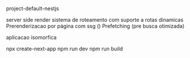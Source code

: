 project-default-nestjs

server side render
sistema de roteamento com suporte a rotas dinamicas 
Prerenderizacao por página com ssg ()
Prefetching (pre busca otimizada)

aplicacao isomorfica

npx create-next-app
npm run dev
npm run build
